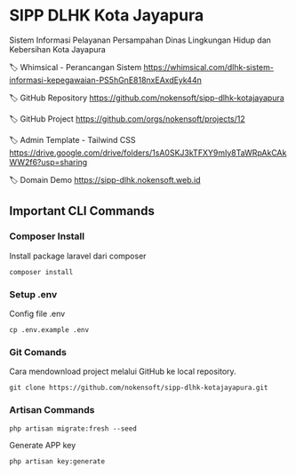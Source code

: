# SIPP DLHK Kota Jayapura
Sistem Informasi Pelayanan Persampahan  Dinas Lingkungan Hidup dan Kebersihan Kota Jayapura

🏷️ Whimsical - Perancangan Sistem
https://whimsical.com/dlhk-sistem-informasi-kepegawaian-PS5hGnE818nxEAxdEyk44n

🏷️ GitHub Repository
https://github.com/nokensoft/sipp-dlhk-kotajayapura

🏷️ GitHub Project
https://github.com/orgs/nokensoft/projects/12

🏷️ Admin Template - Tailwind CSS
https://drive.google.com/drive/folders/1sA0SKJ3kTFXY9mIy8TaWRpAkCAkWW2f6?usp=sharing

🏷️ Domain Demo
https://sipp-dlhk.nokensoft.web.id

## Important CLI Commands

### Composer Install
Install package laravel dari composer
```
composer install
```

### Setup .env

Config file .env
```
cp .env.example .env
```

### Git Comands

Cara mendownload project melalui GitHub ke local repository.
```
git clone https://github.com/nokensoft/sipp-dlhk-kotajayapura.git
```

### Artisan Commands
```
php artisan migrate:fresh --seed
```

Generate APP key 
```
php artisan key:generate
```
